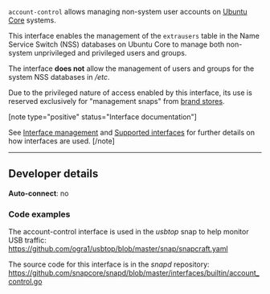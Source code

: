 `account-control` allows managing non-system user accounts on [Ubuntu Core](https://ubuntu.com/core/docs) systems.

This interface enables the management of the `extrausers` table in the Name Service Switch (NSS) databases on Ubuntu Core to manage both non-system unprivileged and privileged users and groups.

The interface **does not** allow the management of users and groups for the system NSS databases in */etc*.

Due to the privileged nature of access enabled by this interface, its use is reserved exclusively for "management snaps" from [brand stores](/t/glossary/14612#heading--brand-store).

[note type="positive" status="Interface documentation"]

See [Interface management](/t/interface-management/6154) and [Supported interfaces](/t/supported-interfaces/7744) for further details on how interfaces are used.
[/note]


---

<h2 id='heading--dev-details'>Developer details </h2>

**Auto-connect**: no


<h3 id='heading-code'>Code examples</h3>

The account-control interface is used in the _usbtop_ snap to help monitor USB traffic: <https://github.com/ogra1/usbtop/blob/master/snap/snapcraft.yaml>

The source code for this interface is in the *snapd* repository:
<https://github.com/snapcore/snapd/blob/master/interfaces/builtin/account_control.go>